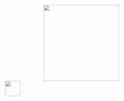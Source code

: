 <div align="center">
  <img src="https://github.com/user-attachments/assets/a32fe290-06a6-48e9-80a9-e86e740ade30" width="250" />
</div>
<img src="https://github.com/user-attachments/assets/b98b4047-949b-4e15-997c-113d3a7d42df" width="50" />
